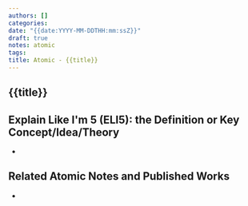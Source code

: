 ```yaml
---
authors: []
categories: 
date: "{{date:YYYY-MM-DDTHH:mm:ssZ}}"
draft: true
notes: atomic
tags: 
title: Atomic - {{title}}
---
```


## {{title}}

## Explain Like I'm 5 (ELI5): the Definition or Key Concept/Idea/Theory
<!-- Provide an above the fold (i.e. you shouldn't have to scroll to consume the information), detailed, explanation of the idea - the key insight or concept. -->
-

## Related Atomic Notes and Published Works
<!-- \[Atomic01\]\(../03-Atomic/Atomic01.md\) -->
-
